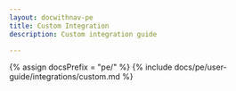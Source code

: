 ```yaml
---
layout: docwithnav-pe
title: Custom Integration
description: Custom integration guide 

---
```

{% assign docsPrefix = "pe/" %}
{% include docs/pe/user-guide/integrations/custom.md %}
